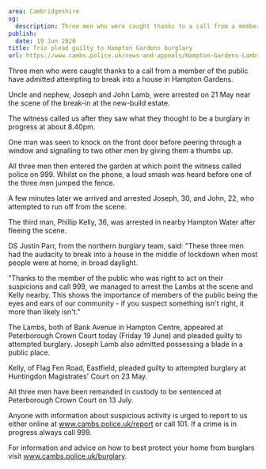 ```yaml
area: Cambridgeshire
og:
  description: Three men who were caught thanks to a call from a member of the public have admitted attempting to break into a house in Hampton Gardens.
publish:
  date: 19 Jun 2020
title: Trio plead guilty to Hampton Gardens burglary
url: https://www.cambs.police.uk/news-and-appeals/Hampton-Gardens-Lambs-and-Kelly
```

Three men who were caught thanks to a call from a member of the public have admitted attempting to break into a house in Hampton Gardens.

Uncle and nephew, Joseph and John Lamb, were arrested on 21 May near the scene of the break-in at the new-build estate.

The witness called us after they saw what they thought to be a burglary in progress at about 8.40pm.

One man was seen to knock on the front door before peering through a window and signalling to two other men by giving them a thumbs up.

All three men then entered the garden at which point the witness called police on 999. Whilst on the phone, a loud smash was heard before one of the three men jumped the fence.

A few minutes later we arrived and arrested Joseph, 30, and John, 22, who attempted to run off from the scene.

The third man, Phillip Kelly, 36, was arrested in nearby Hampton Water after fleeing the scene.

DS Justin Parr, from the northern burglary team, said: "These three men had the audacity to break into a house in the middle of lockdown when most people were at home, in broad daylight.

"Thanks to the member of the public who was right to act on their suspicions and call 999, we managed to arrest the Lambs at the scene and Kelly nearby. This shows the importance of members of the public being the eyes and ears of our community - if you suspect something isn't right, it more than likely isn't."

The Lambs, both of Bank Avenue in Hampton Centre, appeared at Peterborough Crown Court today (Friday 19 June) and pleaded guilty to attempted burglary. Joseph Lamb also admitted possessing a blade in a public place.

Kelly, of Flag Fen Road, Eastfield, pleaded guilty to attempted burglary at Huntingdon Magistrates' Court on 23 May.

All three men have been remanded in custody to be sentenced at Peterborough Crown Court on 13 July.

Anyone with information about suspicious activity is urged to report to us either online at www.cambs.police.uk/report or call 101. If a crime is in progress always call 999.

For information and advice on how to best protect your home from burglars visit www.cambs.police.uk/burglary.
